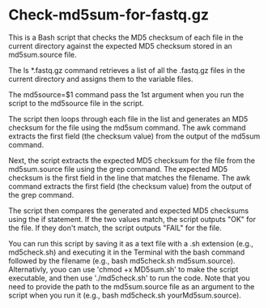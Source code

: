 # Check-md5sum-for-fastq.gz
This is a Bash script that checks the MD5 checksum of each file in the current directory against the expected MD5 checksum stored in an md5sum.source file.

The ls *.fastq.gz command retrieves a list of all the .fastq.gz files in the current directory and assigns them to the variable files.

The md5source=$1 command pass the 1st argument when you run the script to the md5source file in the script.

The script then loops through each file in the list and generates an MD5 checksum for the file using the md5sum command. The awk command extracts the first field (the checksum value) from the output of the md5sum command.

Next, the script extracts the expected MD5 checksum for the file from the md5sum.source file using the grep command. The expected MD5 checksum is the first field in the line that matches the filename. The awk command extracts the first field (the checksum value) from the output of the grep command.

The script then compares the generated and expected MD5 checksums using the if statement. If the two values match, the script outputs "OK" for the file. If they don't match, the script outputs "FAIL" for the file.

You can run this script by saving it as a text file with a .sh extension (e.g., md5check.sh) and executing it in the Terminal with the bash command followed by the filename (e.g., bash md5check.sh md5sum.source). Alternativly, youo can use 'chmod +x MD5sum.sh' to make the script executable, and then use './md5check.sh' to run the code. Note that you need to provide the path to the md5sum.source file as an argument to the script when you run it (e.g., bash md5check.sh yourMd5sum.source). 
